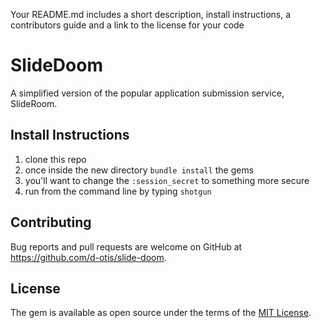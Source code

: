 Your README.md includes a short description, install instructions, a contributors guide and a link to the license for your code
# SlideDoom

A simplified version of the popular application submission service, SlideRoom.

## Install Instructions

1. clone this repo
1. once inside the new directory ```bundle install``` the gems
1. you'll want to change the ```:session_secret``` to something more secure
1. run from the command line by typing ```shotgun``` 

## Contributing

Bug reports and pull requests are welcome on GitHub at https://github.com/d-otis/slide-doom.


## License

The gem is available as open source under the terms of the [MIT License](https://opensource.org/licenses/MIT).
